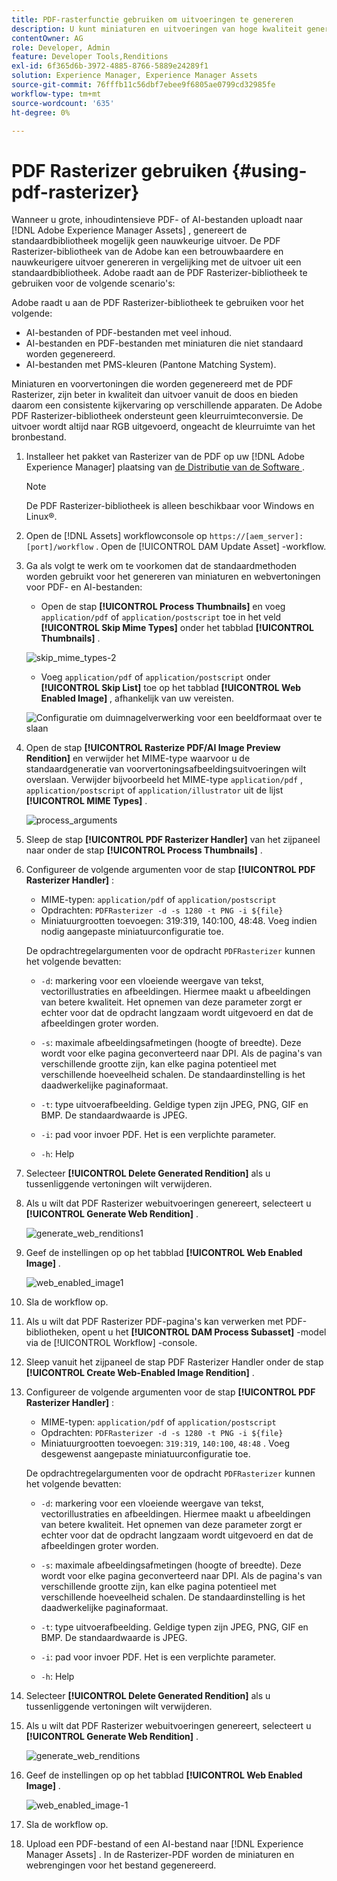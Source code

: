 ```yaml
---
title: PDF-rasterfunctie gebruiken om uitvoeringen te genereren
description: U kunt miniaturen en uitvoeringen van hoge kwaliteit genereren met de Adobe PDF Rasterizer-bibliotheek.
contentOwner: AG
role: Developer, Admin
feature: Developer Tools,Renditions
exl-id: 6f365d6b-3972-4885-8766-5889e24289f1
solution: Experience Manager, Experience Manager Assets
source-git-commit: 76fffb11c56dbf7ebee9f6805ae0799cd32985fe
workflow-type: tm+mt
source-wordcount: '635'
ht-degree: 0%

---
```


# PDF Rasterizer gebruiken {#using-pdf-rasterizer}

Wanneer u grote, inhoudintensieve PDF- of AI-bestanden uploadt naar [!DNL Adobe Experience Manager Assets] , genereert de standaardbibliotheek mogelijk geen nauwkeurige uitvoer. De PDF Rasterizer-bibliotheek van de Adobe kan een betrouwbaardere en nauwkeurigere uitvoer genereren in vergelijking met de uitvoer uit een standaardbibliotheek. Adobe raadt aan de PDF Rasterizer-bibliotheek te gebruiken voor de volgende scenario&#39;s:

Adobe raadt u aan de PDF Rasterizer-bibliotheek te gebruiken voor het volgende:

* AI-bestanden of PDF-bestanden met veel inhoud.
* AI-bestanden en PDF-bestanden met miniaturen die niet standaard worden gegenereerd.
* AI-bestanden met PMS-kleuren (Pantone Matching System).

Miniaturen en voorvertoningen die worden gegenereerd met de PDF Rasterizer, zijn beter in kwaliteit dan uitvoer vanuit de doos en bieden daarom een consistente kijkervaring op verschillende apparaten. De Adobe PDF Rasterizer-bibliotheek ondersteunt geen kleurruimteconversie. De uitvoer wordt altijd naar RGB uitgevoerd, ongeacht de kleurruimte van het bronbestand.

1. Installeer het pakket van Rasterizer van de PDF op uw [!DNL Adobe Experience Manager] plaatsing van [ de Distributie van de Software ](https://experience.adobe.com/#/downloads/content/software-distribution/en/aem.html?package=/content/software-distribution/en/details.html/content/dam/aem/public/adobe/packages/cq650/product/assets/aem-assets-pdf-rasterizer-pkg-4.6.zip).

   >[!NOTE]
   >
   >De PDF Rasterizer-bibliotheek is alleen beschikbaar voor Windows en Linux®.

1. Open de [!DNL Assets] workflowconsole op `https://[aem_server]:[port]/workflow` . Open de [!UICONTROL DAM Update Asset] -workflow.

1. Ga als volgt te werk om te voorkomen dat de standaardmethoden worden gebruikt voor het genereren van miniaturen en webvertoningen voor PDF- en AI-bestanden:

   * Open de stap **[!UICONTROL Process Thumbnails]** en voeg `application/pdf` of `application/postscript` toe in het veld **[!UICONTROL Skip Mime Types]** onder het tabblad **[!UICONTROL Thumbnails]** .

   ![ skip_mime_types-2 ](assets/skip_mime_types-2.png)

   * Voeg `application/pdf` of `application/postscript` onder **[!UICONTROL Skip List]** toe op het tabblad **[!UICONTROL Web Enabled Image]** , afhankelijk van uw vereisten.

   ![ Configuratie om duimnagelverwerking voor een beeldformaat over te slaan ](assets/web_enabled_imageskiplist.png)

1. Open de stap **[!UICONTROL Rasterize PDF/AI Image Preview Rendition]** en verwijder het MIME-type waarvoor u de standaardgeneratie van voorvertoningsafbeeldingsuitvoeringen wilt overslaan. Verwijder bijvoorbeeld het MIME-type `application/pdf` , `application/postscript` of `application/illustrator` uit de lijst **[!UICONTROL MIME Types]** .

   ![ process_arguments ](assets/process_arguments.png)

1. Sleep de stap **[!UICONTROL PDF Rasterizer Handler]** van het zijpaneel naar onder de stap **[!UICONTROL Process Thumbnails]** .
1. Configureer de volgende argumenten voor de stap **[!UICONTROL PDF Rasterizer Handler]** :

   * MIME-typen: `application/pdf` of `application/postscript`
   * Opdrachten: `PDFRasterizer -d -s 1280 -t PNG -i ${file}`
   * Miniatuurgrootten toevoegen: 319:319, 140:100, 48:48. Voeg indien nodig aangepaste miniatuurconfiguratie toe.

   De opdrachtregelargumenten voor de opdracht `PDFRasterizer` kunnen het volgende bevatten:

   * `-d`: markering voor een vloeiende weergave van tekst, vectorillustraties en afbeeldingen. Hiermee maakt u afbeeldingen van betere kwaliteit. Het opnemen van deze parameter zorgt er echter voor dat de opdracht langzaam wordt uitgevoerd en dat de afbeeldingen groter worden.

   * `-s`: maximale afbeeldingsafmetingen (hoogte of breedte). Deze wordt voor elke pagina geconverteerd naar DPI. Als de pagina&#39;s van verschillende grootte zijn, kan elke pagina potentieel met verschillende hoeveelheid schalen. De standaardinstelling is het daadwerkelijke paginaformaat.

   * `-t`: type uitvoerafbeelding. Geldige typen zijn JPEG, PNG, GIF en BMP. De standaardwaarde is JPEG.

   * `-i`: pad voor invoer PDF. Het is een verplichte parameter.

   * `-h`: Help

1. Selecteer **[!UICONTROL Delete Generated Rendition]** als u tussenliggende vertoningen wilt verwijderen.
1. Als u wilt dat PDF Rasterizer webuitvoeringen genereert, selecteert u **[!UICONTROL Generate Web Rendition]** .

   ![ generate_web_renditions1 ](assets/generate_web_renditions1.png)

1. Geef de instellingen op op het tabblad **[!UICONTROL Web Enabled Image]** .

   ![ web_enabled_image1 ](assets/web_enabled_image1.png)

1. Sla de workflow op.
1. Als u wilt dat PDF Rasterizer PDF-pagina&#39;s kan verwerken met PDF-bibliotheken, opent u het **[!UICONTROL DAM Process Subasset]** -model via de [!UICONTROL Workflow] -console.
1. Sleep vanuit het zijpaneel de stap PDF Rasterizer Handler onder de stap **[!UICONTROL Create Web-Enabled Image Rendition]** .
1. Configureer de volgende argumenten voor de stap **[!UICONTROL PDF Rasterizer Handler]** :

   * MIME-typen: `application/pdf` of `application/postscript`
   * Opdrachten: `PDFRasterizer -d -s 1280 -t PNG -i ${file}`
   * Miniatuurgrootten toevoegen: `319:319`, `140:100`, `48:48` . Voeg desgewenst aangepaste miniatuurconfiguratie toe.

   De opdrachtregelargumenten voor de opdracht `PDFRasterizer` kunnen het volgende bevatten:

   * `-d`: markering voor een vloeiende weergave van tekst, vectorillustraties en afbeeldingen. Hiermee maakt u afbeeldingen van betere kwaliteit. Het opnemen van deze parameter zorgt er echter voor dat de opdracht langzaam wordt uitgevoerd en dat de afbeeldingen groter worden.

   * `-s`: maximale afbeeldingsafmetingen (hoogte of breedte). Deze wordt voor elke pagina geconverteerd naar DPI. Als de pagina&#39;s van verschillende grootte zijn, kan elke pagina potentieel met verschillende hoeveelheid schalen. De standaardinstelling is het daadwerkelijke paginaformaat.

   * `-t`: type uitvoerafbeelding. Geldige typen zijn JPEG, PNG, GIF en BMP. De standaardwaarde is JPEG.

   * `-i`: pad voor invoer PDF. Het is een verplichte parameter.

   * `-h`: Help

1. Selecteer **[!UICONTROL Delete Generated Rendition]** als u tussenliggende vertoningen wilt verwijderen.
1. Als u wilt dat PDF Rasterizer webuitvoeringen genereert, selecteert u **[!UICONTROL Generate Web Rendition]** .

   ![ generate_web_renditions ](assets/generate_web_renditions.png)

1. Geef de instellingen op op het tabblad **[!UICONTROL Web Enabled Image]** .

   ![ web_enabled_image-1 ](assets/web_enabled_image-1.png)

1. Sla de workflow op.
1. Upload een PDF-bestand of een AI-bestand naar [!DNL Experience Manager Assets] . In de Rasterizer-PDF worden de miniaturen en webrengingen voor het bestand gegenereerd.
